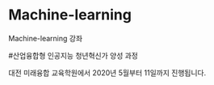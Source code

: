 # Machine-learning
Machine-learning 강좌

#산업융합형 인공지능 청년혁신가 양성 과정

대전 미래융합 교육학원에서 2020년 5월부터 11일까지 진행됩니다.
